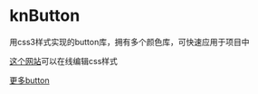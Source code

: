 knButton
========

用css3样式实现的button库，拥有多个颜色库，可快速应用于项目中

[这个网站](http://www.cssportal.com/)可以在线编辑css样式

[更多button](http://mag.splashnology.com/article/creating-css3-buttons-techniques-tutorials-tools/816/)